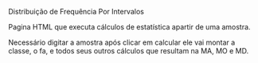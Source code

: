 Distribuição de Frequência Por Intervalos

Pagina HTML que executa cálculos de estatística apartir de uma amostra.

Necessário digitar a amostra após clicar em calcular ele vai montar a classe,
o fa, e todos seus outros cálculos que resultam na MA, MO e MD.